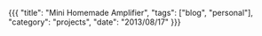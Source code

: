 ﻿{{{
  "title": "Mini Homemade Amplifier",
  "tags": ["blog", "personal"],
  "category": "projects",
  "date": "2013/08/17"
}}}